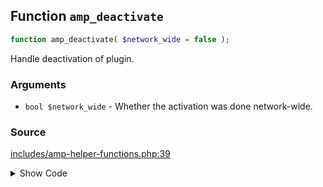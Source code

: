 ## Function `amp_deactivate`

```php
function amp_deactivate( $network_wide = false );
```

Handle deactivation of plugin.

### Arguments

* `bool $network_wide` - Whether the activation was done network-wide.

### Source

[includes/amp-helper-functions.php:39](TODO)

<details>
<summary>Show Code</summary>

```php
<php ?>```

</details>
